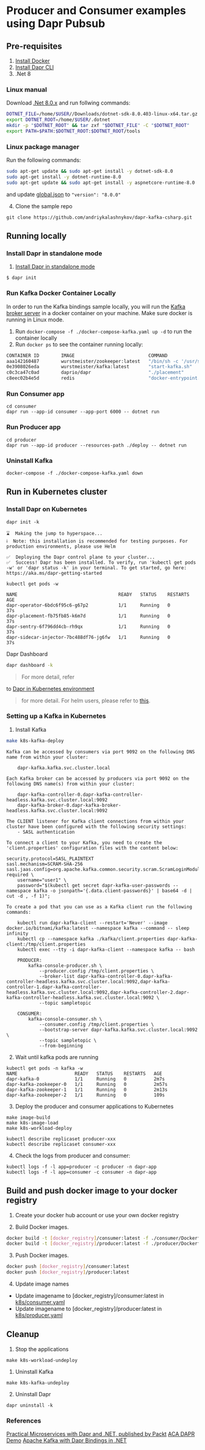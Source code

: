 # Producer and Consumer examples using Dapr Pubsub

## Pre-requisites

1. [Install Docker](https://www.docker.com/products/docker-desktop)
2. [Install Dapr CLI](https://docs.dapr.io/getting-started/install-dapr-cli/)
3. .Net 8

### Linux manual

Download [.Net 8.0.x](https://dotnet.microsoft.com/en-us/download/dotnet/8.0) and run follwing commands:

```bash
DOTNET_FILE=/home/$USER//Downloads/dotnet-sdk-8.0.403-linux-x64.tar.gz
export DOTNET_ROOT=/home/$USER/.dotnet
mkdir -p "$DOTNET_ROOT" && tar zxf "$DOTNET_FILE" -C "$DOTNET_ROOT"
export PATH=$PATH:$DOTNET_ROOT:$DOTNET_ROOT/tools
```

### Linux package manager

Run the following commands:

  ```bash
  sudo apt-get update && sudo apt-get install -y dotnet-sdk-8.0
  sudo apt-get install -y dotnet-runtime-8.0
  sudo apt-get update && sudo apt-get install -y aspnetcore-runtime-8.0
  ```

and update [global.json](./global.json) to `"version": "8.0.0"`


4. Clone the sample repo

```
git clone https://github.com/andriykalashnykov/dapr-kafka-csharp.git
```

## Running locally

### Install Dapr in standalone mode

1. [Install Dapr in standalone mode](https://github.com/dapr/docs/blob/master/getting-started/environment-setup.md#installing-dapr-in-standalone-mode)

```
$ dapr init
```

### Run Kafka Docker Container Locally

In order to run the Kafka bindings sample locally, you will run
the [Kafka broker server](https://github.com/wurstmeister/kafka-docker) in a docker container on your machine. Make sure
docker is running in Linux mode.

1. Run `docker-compose -f ./docker-compose-kafka.yaml up -d` to run the container locally
2. Run `docker ps` to see the container running locally:

```bash
CONTAINER ID        IMAGE                           COMMAND                  CREATED             STATUS              PORTS                                                NAMES
aaa142160487        wurstmeister/zookeeper:latest   "/bin/sh -c '/usr/sb…"   2 minutes ago       Up 2 minutes        22/tcp, 2888/tcp, 3888/tcp, 0.0.0.0:2181->2181/tcp   dapr-kafka-csharp_zookeeper_1
0e3908026eda        wurstmeister/kafka:latest       "start-kafka.sh"         2 minutes ago       Up 2 minutes        0.0.0.0:9092->9092/tcp                               dapr-kafka-csharp_kafka_1
c0c3ca47c0ad        daprio/dapr                     "./placement"            3 days ago          Up 32 hours         0.0.0.0:50005->50005/tcp                             dapr_placement
c8eec02b4e5d        redis                           "docker-entrypoint.s…"   3 days ago          Up 32 hours         0.0.0.0:6379->6379/tcp                               dapr_redis
```

### Run Consumer app

```
cd consumer
dapr run --app-id consumer --app-port 6000 -- dotnet run
```

### Run Producer app

```
cd producer
dapr run --app-id producer --resources-path ./deploy -- dotnet run
```

### Uninstall Kafka

```
docker-compose -f ./docker-compose-kafka.yaml down
```

## Run in Kubernetes cluster

### Install Dapr on Kubernetes

```
dapr init -k

⌛  Making the jump to hyperspace...
ℹ️  Note: this installation is recommended for testing purposes. For production environments, please use Helm 

✅  Deploying the Dapr control plane to your cluster...
✅  Success! Dapr has been installed. To verify, run 'kubectl get pods -w' or 'dapr status -k' in your terminal. To get started, go here: https://aka.ms/dapr-getting-started

kubectl get pods -w

NAME                                     READY   STATUS    RESTARTS   AGE
dapr-operator-6bdc6f95c6-g67p2           1/1     Running   0          37s
dapr-placement-fb75fb85-k6m7d            1/1     Running   0          37s
dapr-sentry-6f796dd4cb-rh9qx             1/1     Running   0          37s
dapr-sidecar-injector-7bc488df76-jg6fw   1/1     Running   0          37s
```

Dapr Dashboard

```bash
dapr dashboard -k
```

> For more detail, refer
>
to [Dapr in Kubernetes environment](https://github.com/dapr/docs/blob/master/getting-started/environment-setup.md#installing-dapr-on-a-kubernetes-cluster)
> for more detail.
> For helm users, please refer
> to [this](https://github.com/dapr/docs/blob/master/getting-started/environment-setup.md#using-helm-advanced).

### Setting up a Kafka in Kubernetes

1. Install Kafka

```bash
make k8s-kafka-deploy
```

```text
Kafka can be accessed by consumers via port 9092 on the following DNS name from within your cluster:

    dapr-kafka.kafka.svc.cluster.local

Each Kafka broker can be accessed by producers via port 9092 on the following DNS name(s) from within your cluster:

    dapr-kafka-controller-0.dapr-kafka-controller-headless.kafka.svc.cluster.local:9092
    dapr-kafka-broker-0.dapr-kafka-broker-headless.kafka.svc.cluster.local:9092

The CLIENT listener for Kafka client connections from within your cluster have been configured with the following security settings:
    - SASL authentication

To connect a client to your Kafka, you need to create the 'client.properties' configuration files with the content below:

security.protocol=SASL_PLAINTEXT
sasl.mechanism=SCRAM-SHA-256
sasl.jaas.config=org.apache.kafka.common.security.scram.ScramLoginModule required \
    username="user1" \
    password="$(kubectl get secret dapr-kafka-user-passwords --namespace kafka -o jsonpath='{.data.client-passwords}' | base64 -d | cut -d , -f 1)";

To create a pod that you can use as a Kafka client run the following commands:

    kubectl run dapr-kafka-client --restart='Never' --image docker.io/bitnami/kafka:latest --namespace kafka --command -- sleep infinity
    kubectl cp --namespace kafka ./kafka/client.properties dapr-kafka-client:/tmp/client.properties
    kubectl exec --tty -i dapr-kafka-client --namespace kafka -- bash

    PRODUCER:
        kafka-console-producer.sh \
            --producer.config /tmp/client.properties \
            --broker-list dapr-kafka-controller-0.dapr-kafka-controller-headless.kafka.svc.cluster.local:9092,dapr-kafka-controller-1.dapr-kafka-controller-headless.kafka.svc.cluster.local:9092,dapr-kafka-controller-2.dapr-kafka-controller-headless.kafka.svc.cluster.local:9092 \
            --topic sampletopic

    CONSUMER:
        kafka-console-consumer.sh \
            --consumer.config /tmp/client.properties \
            --bootstrap-server dapr-kafka.kafka.svc.cluster.local:9092 \
            --topic sampletopic \
            --from-beginning
```

2. Wait until kafka pods are running

```
kubectl get pods -n kafka -w
NAME                     READY   STATUS    RESTARTS   AGE
dapr-kafka-0             1/1     Running   0          2m7s
dapr-kafka-zookeeper-0   1/1     Running   0          2m57s
dapr-kafka-zookeeper-1   1/1     Running   0          2m13s
dapr-kafka-zookeeper-2   1/1     Running   0          109s
```

3. Deploy the producer and consumer applications to Kubernetes

```
make image-build
make k8s-image-load
make k8s-workload-deploy

kubectl describe replicaset producer-xxx
kubectl describe replicaset consumer-xxx
```

4. Check the logs from producer and consumer:

```
kubectl logs -f -l app=producer -c producer -n dapr-app
kubectl logs -f -l app=consumer -c consumer -n dapr-app
```

## Build and push docker image to your docker registry

1. Create your docker hub account or use your own docker registry

2. Build Docker images.

```sh
docker build -t [docker_registry]/consumer:latest -f ./consumer/Dockerfile .
docker build -t [docker_registry]/producer:latest -f ./producer/Dockerfile .
```

3. Push Docker images.

```sh
docker push [docker_registry]/consumer:latest
docker push [docker_registry]/producer:latest
```

4. Update image names

* Update imagename to [docker_registry]/consumer:latest
  in [k8s/consumer.yaml](https://github.com/andriykalashnykov/dapr-kafka-csharp/blob/master/k8s/consumer.yaml#L39)
* Update imagename to [docker_registry]/producer:latest
  in [k8s/producer.yaml](https://github.com/andriykalashnykov/dapr-kafka-csharp/blob/master/k8s/producer.yaml#L23)

## Cleanup

1. Stop the applications

```
make k8s-workload-undeploy
```

1. Uninstall Kafka

```
make k8s-kafka-undeploy
```

2. Uninstall Dapr

```
dapr uninstall -k
```


### References

[Practical Microservices with Dapr and .NET, published by Packt](https://github.com/PacktPublishing/Practical-Microservices-with-Dapr-and-.NET/tree/main)
[ACA DAPR Demo](https://github.com/nissbran/aca-dapr-demo)
[Apache Kafka with Dapr Bindings in .NET](https://www.c-sharpcorner.com/article/apache-kafka-with-dapr-bindings-in-net/)